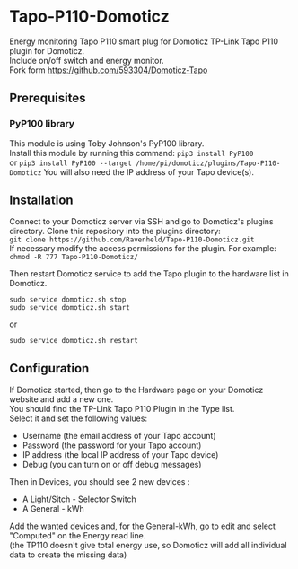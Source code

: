 # Tapo-P110-Domoticz
Energy monitoring Tapo P110 smart plug for Domoticz TP-Link Tapo P110 plugin for Domoticz.  
Include on/off switch and energy monitor.  
Fork form https://github.com/593304/Domoticz-Tapo

## Prerequisites
### PyP100 library
This module is using Toby Johnson's PyP100 library.  
Install this module by running this command: `pip3 install PyP100`  
or
`pip3 install PyP100 --target /home/pi/domoticz/plugins/Tapo-P110-Domoticz`
You will also need the IP address of your Tapo device(s).

## Installation
Connect to your Domoticz server via SSH and go to Domoticz's plugins directory. Clone this repository into the plugins directory:  
`git clone https://github.com/Ravenheld/Tapo-P110-Domoticz.git`  
If necessary modify the access permissions for the plugin. For example:  
`chmod -R 777 Tapo-P110-Domoticz/`

Then restart Domoticz service to add the Tapo plugin to the hardware list in Domoticz.
```
sudo service domoticz.sh stop
sudo service domoticz.sh start
```
or
```
sudo service domoticz.sh restart
```

## Configuration
If Domoticz started, then go to the Hardware page on your Domoticz website and add a new one.  
You should find the TP-Link Tapo P110 Plugin in the Type list.  
Select it and set the following values:  
* Username (the email address of your Tapo account)  
* Password (the password for your Tapo account)  
* IP address (the local IP address of your Tapo device)  
* Debug (you can turn on or off debug messages)

Then in Devices, you should see 2 new devices :
* A Light/Sitch - Selector Switch
* A General - kWh

Add the wanted devices and, for the General-kWh, go to edit and select "Computed" on the Energy read line.  
(the TP110 doesn't give total energy use, so Domoticz will add all individual data to create the missing data)

